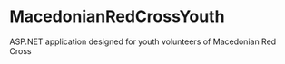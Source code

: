 MacedonianRedCrossYouth
=======================

ASP.NET application designed for youth volunteers of Macedonian Red Cross
